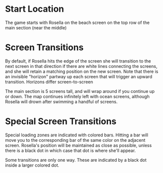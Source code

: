 # Start Location
The game starts with Rosella on the beach screen on the top row of the main section (near the middle)

# Screen Transitions
By default, if Rosella hits the edge of the screen she will transition to the next screen in that direction if there are white lines connecting the screens, and she will retain a matching position on the new screen. Note that there is an invisible "horizon" partway up each screen that will trigger an upward transition. Horizons differ screen-to-screen

The main section is 5 screens tall, and will wrap around if you continue up or down. The map continues infinitely left with ocean screens, although Rosella will drown after swimming a handful of screens.

# Special Screen Transitions
Special loading zones are indicated with colored bars. Hitting a bar will move you to the corresponding bar of the same color on the adjacent screen. Rosella's position will be maintained as close as possible, unless there is a black dot in which case that dot is where she'll appear.

Some transitions are only one way. These are indicated by a black dot inside a larger colored dot.
